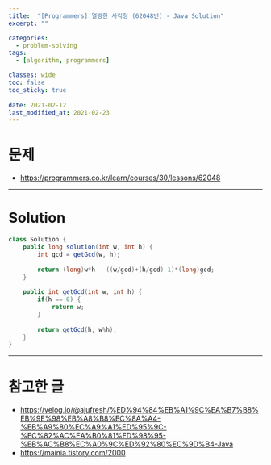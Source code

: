 ```yaml
---
title:  "[Programmers] 멀쩡한 사각형 (62048번) - Java Solution"
excerpt: ""

categories:
  - problem-solving
tags:
  - [algorithm, programmers]

classes: wide
toc: false
toc_sticky: true
 
date: 2021-02-12
last_modified_at: 2021-02-23
---
```


# 문제
- https://programmers.co.kr/learn/courses/30/lessons/62048

---

# Solution

``` java
class Solution {    
    public long solution(int w, int h) {
        int gcd = getGcd(w, h);
        
        return (long)w*h - ((w/gcd)+(h/gcd)-1)*(long)gcd;
    }
    
    public int getGcd(int w, int h) {
        if(h == 0) {
            return w;
        }
        
        return getGcd(h, w%h);
    }
}
```

---

# 참고한 글

- https://velog.io/@ajufresh/%ED%94%84%EB%A1%9C%EA%B7%B8%EB%9E%98%EB%A8%B8%EC%8A%A4-%EB%A9%80%EC%A9%A1%ED%95%9C-%EC%82%AC%EA%B0%81%ED%98%95-%EB%AC%B8%EC%A0%9C%ED%92%80%EC%9D%B4-Java
- https://mainia.tistory.com/2000